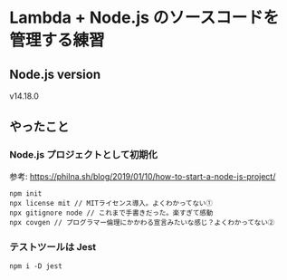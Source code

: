 # Lambda + Node.js のソースコードを管理する練習

## Node.js version

v14.18.0

## やったこと

### Node.js プロジェクトとして初期化

参考: https://philna.sh/blog/2019/01/10/how-to-start-a-node-js-project/

```
npm init
npx license mit // MITライセンス導入。よくわかってない①
npx gitignore node // これまで手書きだった。楽すぎて感動
npx covgen // プログラマー倫理にかかわる宣言みたいな感じ？よくわかってない②
```

### テストツールは Jest

```
npm i -D jest
```
